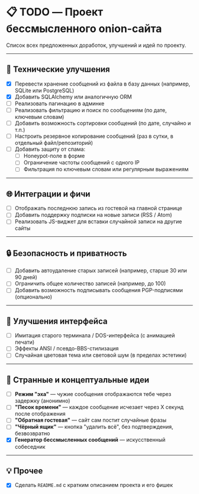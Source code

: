 # 📋 TODO — Проект бессмысленного onion-сайта

Список всех предложенных доработок, улучшений и идей по проекту.

---

## 🔧 Технические улучшения

- [x] Перевести хранение сообщений из файла в базу данных (например, SQLite или PostgreSQL)
- [x] Добавить SQLAlchemy или аналогичную ORM
- [ ] Реализовать пагинацию в админке
- [ ] Реализовать фильтрацию и поиск по сообщениям (по дате, ключевым словам)
- [ ] Добавить возможность сортировки сообщений (по дате, случайно и т.п.)
- [ ] Настроить резервное копирование сообщений (раз в сутки, в отдельный файл/репозиторий)
- [ ] Добавить защиту от спама:
  - [ ] Honeypot-поле в форме
  - [ ] Ограничение частоты сообщений с одного IP
  - [ ] Фильтрация по ключевым словам или регулярным выражениям

---

## 🌐 Интеграции и фичи

- [ ] Отображать последнюю запись из гостевой на главной странице
- [ ] Добавить поддержку подписки на новые записи (RSS / Atom)
- [ ] Реализовать JS-виджет для вставки случайной записи на другие сайты

---

## 🔒 Безопасность и приватность

- [ ] Добавить автоудаление старых записей (например, старше 30 или 90 дней)
- [ ] Ограничить общее количество записей (например, до 100)
- [ ] Добавить возможность подписывать сообщения PGP-подписями (опционально)

---

## 🎨 Улучшения интерфейса

- [ ] Имитация старого терминала / DOS-интерфейса (с анимацией печати)
- [ ] Эффекты ANSI / псевдо-BBS-стилизация
- [ ] Случайная цветовая тема или световой шум (в пределах эстетики)

---

## 🧠 Странные и концептуальные идеи

- [ ] **Режим "эха"** — чужие сообщения отображаются тебе через задержку (анонимно)
- [ ] **"Песок времени"** — каждое сообщение исчезает через X секунд после отображения
- [ ] **"Обратная гостевая"** — сайт сам постит случайные фразы
- [ ] **"Чёрный ящик"** — кнопка "удалить всё", без подтверждения, безвозвратно
- [x] **Генератор бессмысленных сообщений** — искусственный собеседник

---

## 💡 Прочее

- [x] Сделать `README.md` с кратким описанием проекта и его фишек
